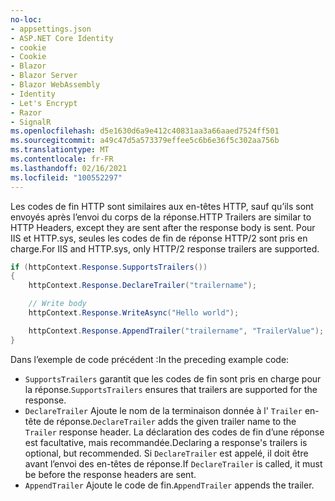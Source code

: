 ```yaml
---
no-loc:
- appsettings.json
- ASP.NET Core Identity
- cookie
- Cookie
- Blazor
- Blazor Server
- Blazor WebAssembly
- Identity
- Let's Encrypt
- Razor
- SignalR
ms.openlocfilehash: d5e1630d6a9e412c40831aa3a66aaed7524ff501
ms.sourcegitcommit: a49c47d5a573379effee5c6b6e36f5c302aa756b
ms.translationtype: MT
ms.contentlocale: fr-FR
ms.lasthandoff: 02/16/2021
ms.locfileid: "100552297"
---
```

<span data-ttu-id="3b8b5-101">Les codes de fin HTTP sont similaires aux en-têtes HTTP, sauf qu’ils sont envoyés après l’envoi du corps de la réponse.</span><span class="sxs-lookup"><span data-stu-id="3b8b5-101">HTTP Trailers are similar to HTTP Headers, except they are sent after the response body is sent.</span></span> <span data-ttu-id="3b8b5-102">Pour IIS et HTTP.sys, seules les codes de fin de réponse HTTP/2 sont pris en charge.</span><span class="sxs-lookup"><span data-stu-id="3b8b5-102">For IIS and HTTP.sys, only HTTP/2 response trailers are supported.</span></span>

```csharp
if (httpContext.Response.SupportsTrailers())
{
    httpContext.Response.DeclareTrailer("trailername"); 

    // Write body
    httpContext.Response.WriteAsync("Hello world");

    httpContext.Response.AppendTrailer("trailername", "TrailerValue");
}
```

<span data-ttu-id="3b8b5-103">Dans l’exemple de code précédent :</span><span class="sxs-lookup"><span data-stu-id="3b8b5-103">In the preceding example code:</span></span>

* <span data-ttu-id="3b8b5-104">`SupportsTrailers` garantit que les codes de fin sont pris en charge pour la réponse.</span><span class="sxs-lookup"><span data-stu-id="3b8b5-104">`SupportsTrailers` ensures that trailers are supported for the response.</span></span>
* <span data-ttu-id="3b8b5-105">`DeclareTrailer` Ajoute le nom de la terminaison donnée à l' `Trailer` en-tête de réponse.</span><span class="sxs-lookup"><span data-stu-id="3b8b5-105">`DeclareTrailer` adds the given trailer name to the `Trailer` response header.</span></span> <span data-ttu-id="3b8b5-106">La déclaration des codes de fin d’une réponse est facultative, mais recommandée.</span><span class="sxs-lookup"><span data-stu-id="3b8b5-106">Declaring a response's trailers is optional, but recommended.</span></span> <span data-ttu-id="3b8b5-107">Si `DeclareTrailer` est appelé, il doit être avant l’envoi des en-têtes de réponse.</span><span class="sxs-lookup"><span data-stu-id="3b8b5-107">If `DeclareTrailer` is called, it must be before the response headers are sent.</span></span>
* <span data-ttu-id="3b8b5-108">`AppendTrailer` Ajoute le code de fin.</span><span class="sxs-lookup"><span data-stu-id="3b8b5-108">`AppendTrailer` appends the trailer.</span></span>
